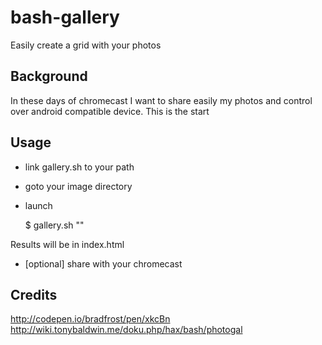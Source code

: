 # bash-gallery

Easily create a grid with your photos

## Background

In these days of chromecast I want to share easily my photos and control over android compatible device. This is the start

## Usage

- link gallery.sh to your path
- goto your image directory
- launch
    
    $ gallery.sh <imgdir> "<my title>"

Results will be in index.html

- [optional] share with your chromecast

## Credits

http://codepen.io/bradfrost/pen/xkcBn
http://wiki.tonybaldwin.me/doku.php/hax/bash/photogal

